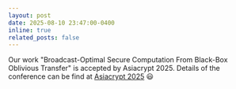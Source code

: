 ```yaml
---
layout: post
date: 2025-08-10 23:47:00-0400
inline: true
related_posts: false
---
```


Our work "Broadcast-Optimal Secure Computation From Black-Box Oblivious Transfer" is accepted by Asiacrypt 2025. Details of the conference can be find at <a href='https://asiacrypt.iacr.org/2025/'>Asiacrypt 2025</a> :smiley:
